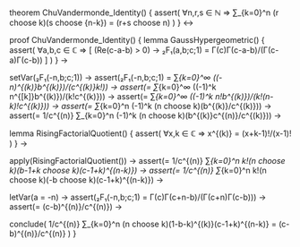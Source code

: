 theorem ChuVandermonde_Identity() {
  assert(
    ∀n,r,s ∈ ℕ ⇒ ∑_{k=0}^n (r choose k)(s choose {n-k}) = (r+s choose n)
  )
} ↔

proof ChuVandermonde_Identity() {
  lemma GaussHypergeometric() {
    assert(
      ∀a,b,c ∈ ℂ ⇒ [
        (Re(c-a-b) > 0) →
        ₂F₁(a,b;c;1) = Γ(c)Γ(c-a-b)/(Γ(c-a)Γ(c-b))
      ]
    )
  } →
  
  setVar(₂F₁(-n,b;c;1)) →
  assert(₂F₁(-n,b;c;1) = ∑_{k=0}^∞ ((-n)^{(k)}b^{(k)})/(c^{(k)}k!)) →
  assert(= ∑_{k=0}^∞ ((-1)^k n^{[k]}b^{(k)})/(k!c^{(k)})) →
  assert(= ∑_{k=0}^∞ ((-1)^k n!b^{(k)})/(k!(n-k)!c^{(k)})) →
  assert(= ∑_{k=0}^n (-1)^k (n choose k)(b^{(k)}/c^{(k)})) →
  assert(= 1/c^{(n)} ∑_{k=0}^n (-1)^k (n choose k)(b^{(k)}c^{(n)}/c^{(k)})) →
  
  lemma RisingFactorialQuotient() {
    assert(
      ∀x,k ∈ ℂ ⇒ x^{(k)} = (x+k-1)!/(x-1)!
    )
  } →
  
  apply(RisingFactorialQuotient()) →
  assert(= 1/c^{(n)} ∑_{k=0}^n k!(n choose k)(b-1+k choose k)(c-1+k)^{(n-k)}) →
  assert(= 1/c^{(n)} ∑_{k=0}^n k!(n choose k)(-b choose k)(c-1+k)^{(n-k)}) →
  
  letVar(a = -n) →
  assert(₂F₁(-n,b;c;1) = Γ(c)Γ(c+n-b)/(Γ(c+n)Γ(c-b))) →
  assert(= (c-b)^{(n)}/c^{(n)}) →
  
  conclude(
    1/c^{(n)} ∑_{k=0}^n (n choose k)(1-b-k)^{(k)}(c-1+k)^{(n-k)} = (c-b)^{(n)}/c^{(n)}
  )
}
